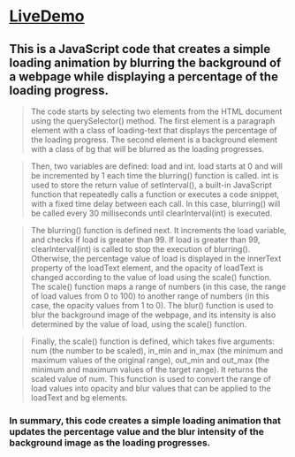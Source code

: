 # [LiveDemo](https:)
## This is a JavaScript code that creates a simple loading animation by blurring the background of a webpage while displaying a percentage of the loading progress.

> The code starts by selecting two elements from the HTML document using the querySelector() method. The first element is a paragraph element with a class of loading-text that displays the percentage of the loading progress. The second element is a background element with a class of bg that will be blurred as the loading progresses.

> Then, two variables are defined: load and int. load starts at 0 and will be incremented by 1 each time the blurring() function is called. int is used to store the return value of setInterval(), a built-in JavaScript function that repeatedly calls a function or executes a code snippet, with a fixed time delay between each call. In this case, blurring() will be called every 30 milliseconds until clearInterval(int) is executed.

> The blurring() function is defined next. It increments the load variable, and checks if load is greater than 99. If load is greater than 99, clearInterval(int) is called to stop the execution of blurring(). Otherwise, the percentage value of load is displayed in the innerText property of the loadText element, and the opacity of loadText is changed according to the value of load using the scale() function. The scale() function maps a range of numbers (in this case, the range of load values from 0 to 100) to another range of numbers (in this case, the opacity values from 1 to 0). The blur() function is used to blur the background image of the webpage, and its intensity is also determined by the value of load, using the scale() function.

> Finally, the scale() function is defined, which takes five arguments: num (the number to be scaled), in_min and in_max (the minimum and maximum values of the original range), out_min and out_max (the minimum and maximum values of the target range). It returns the scaled value of num. This function is used to convert the range of load values into opacity and blur values that can be applied to the loadText and bg elements.

### In summary, this code creates a simple loading animation that updates the percentage value and the blur intensity of the background image as the loading progresses.
